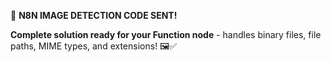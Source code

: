 
🎯 **N8N IMAGE DETECTION CODE SENT!**

**Complete solution ready for your Function node** - handles binary files, file paths, MIME types, and extensions! 🖼️✅